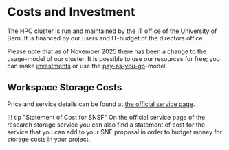 # Costs and Investment

[invest]: investments.md
[payg]: payg.md

The HPC cluster is run and maintained by the IT office of the University of Bern. It is financed by our users and IT-budget of the directors office. 

Please note that as of November 2025 there has been a change to the usage-model of our cluster. It is possible to use our resources for free; you can make [investments][invest] or use the [pay-as-you-go][payg]-model.

## Workspace Storage Costs

Price and service details can be found at [the official service
page](https://intern.unibe.ch/dienstleistungen/informatik/dienstleistungen_der_informatikdienste/uebersicht_der_angebote/index_ger.html).

!!! tip "Statement of Cost for SNSF"
    On the official service page of the research storage service you can also
    find a statement of cost for the service that you can add to your SNF
    proposal in order to budget money for storage costs in your project.